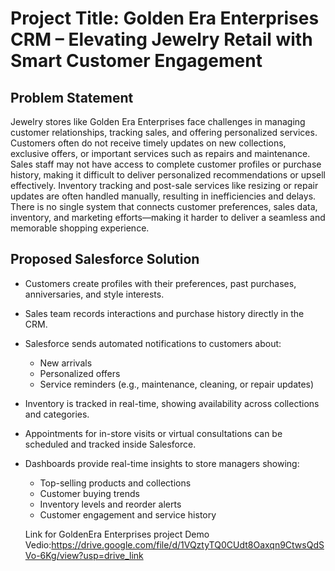# Project Title: Golden Era Enterprises CRM – Elevating Jewelry Retail with Smart Customer Engagement

## Problem Statement

Jewelry stores like Golden Era Enterprises face challenges in managing customer relationships, tracking sales, and offering personalized services. Customers often do not receive timely updates on new collections, exclusive offers, or important services such as repairs and maintenance. Sales staff may not have access to complete customer profiles or purchase history, making it difficult to deliver personalized recommendations or upsell effectively. Inventory tracking and post-sale services like resizing or repair updates are often handled manually, resulting in inefficiencies and delays. There is no single system that connects customer preferences, sales data, inventory, and marketing efforts—making it harder to deliver a seamless and memorable shopping experience.

## Proposed Salesforce Solution

- Customers create profiles with their preferences, past purchases, anniversaries, and style interests.
- Sales team records interactions and purchase history directly in the CRM.
- Salesforce sends automated notifications to customers about:
  - New arrivals  
  - Personalized offers  
  - Service reminders (e.g., maintenance, cleaning, or repair updates)
- Inventory is tracked in real-time, showing availability across collections and categories.
- Appointments for in-store visits or virtual consultations can be scheduled and tracked inside Salesforce.
- Dashboards provide real-time insights to store managers showing:
  - Top-selling products and collections  
  - Customer buying trends  
  - Inventory levels and reorder alerts  
  - Customer engagement and service history
 
  Link for GoldenEra Enterprises project Demo Vedio:https://drive.google.com/file/d/1VQztyTQ0CUdt8Oaxqn9CtwsQdSVo-6Kg/view?usp=drive_link
